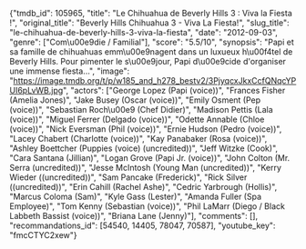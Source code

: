{"tmdb_id": 105965, "title": "Le Chihuahua de Beverly Hills 3 : Viva la Fiesta !", "original_title": "Beverly Hills Chihuahua 3 - Viva La Fiesta!", "slug_title": "le-chihuahua-de-beverly-hills-3-viva-la-fiesta", "date": "2012-09-03", "genre": ["Com\u00e9die / Familial"], "score": "5.5/10", "synopsis": "Papi et sa famille de chihuahuas emm\u00e9nagent dans un luxueux h\u00f4tel de Beverly Hills. Pour pimenter le s\u00e9jour, Papi d\u00e9cide d'organiser une immense fiesta...", "image": "https://image.tmdb.org/t/p/w185_and_h278_bestv2/3PjyqcxJkxCcfQNqcYPUI6pLvWB.jpg", "actors": ["George Lopez (Papi (voice))", "Frances Fisher (Amelia Jones)", "Jake Busey (Oscar (voice))", "Emily Osment (Pep (voice))", "Sebastian Roch\u00e9 (Chef Didier)", "Madison Pettis (Lala (voice))", "Miguel Ferrer (Delgado (voice))", "Odette Annable (Chloe (voice))", "Nick Eversman (Phil (voice))", "Ernie Hudson (Pedro (voice))", "Lacey Chabert (Charlotte (voice))", "Kay Panabaker (Rosa (voice))", "Ashley Boettcher (Puppies (voice) (uncredited))", "Jeff Witzke (Cook)", "Cara Santana (Jillian)", "Logan Grove (Papi Jr. (voice))", "John Colton (Mr. Serra (uncredited))", "Jesse McIntosh (Young Man (uncredited))", "Kerry Wieder ((uncredited))", "Sam Pancake (Frederick)", "Rick Silver ((uncredited))", "Erin Cahill (Rachel Ashe)", "Cedric Yarbrough (Hollis)", "Marcus Coloma (Sam)", "Kyle Gass (Lester)", "Amanda Fuller (Spa Employee)", "Tom Kenny (Sebastian (voice))", "Phil LaMarr (Diego / Black Labbeth Bassist (voice))", "Briana Lane (Jenny)"], "comments": [], "recommandations_id": [54540, 14405, 78047, 70587], "youtube_key": "fmcCTYC2xew"}